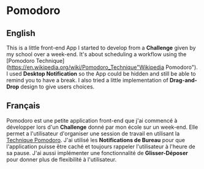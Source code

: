 # Pomodoro

## English
This is a little front-end App I started to develop from a **Challenge** given by my school over a week-end.
It's about scheduling a workflow using the [Pomodoro Technique](https://en.wikipedia.org/wiki/Pomodoro_Technique"Wikipedia Pomodoro").
I used **Desktop Notification** so the App could be hidden and still be able to remind you to have a break.
I also tried a little implementation of **Drag-and-Drop** design to give users choices.

## Français
Pomodoro est une petite application front-end que j'ai commencé à développer lors d'un **Challenge** donné par mon école sur un week-end.
Elle permet a l'utilisateur d'organiser une session de travail en utilisant la [Technique Pomodoro](https://fr.wikipedia.org/wiki/Technique_Pomodoro "Wikipédia Pomodoro").
J'ai utilisé les **Notifications de Bureau** pour que l'application puisse être caché et toujours rappeler l'utilisateur à l'heure de sa pause.
J'ai aussi implémenter une fonctionnalité de **Glisser-Déposer** pour donner plus de flexibilité à l'utilisateur.
